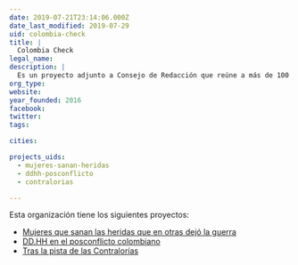 ```yaml
---
date: 2019-07-21T23:14:06.000Z
date_last_modified: 2019-07-29
uid: colombia-check
title: |
  Colombia Check
legal_name: 
description: |
  Es un proyecto adjunto a Consejo de Redacción que reúne a más de 100 periodistas asociados en Colombia para promover el periodismo de investigación. El proyecto es una plataforma digital, abierta y colaborativa en la cual se publican artículos basados en la técnica de comprobación de hechos y datos.
org_type: 
website: 
year_founded: 2016
facebook: 
twitter: 
tags:

cities: 

projects_uids:
  - mujeres-sanan-heridas
  - ddhh-posconflicto
  - contralorias

---
```


Esta organización tiene los siguientes proyectos:

- [Mujeres que sanan las heridas que en otras dejó la guerra](/proyectos/mujeres-sanan-heridas)
- [DD.HH en el posconflicto colombiano](/proyectos/ddhh-posconflicto)
- [Tras la pista de las Contralorías](/proyectos/contralorias)
